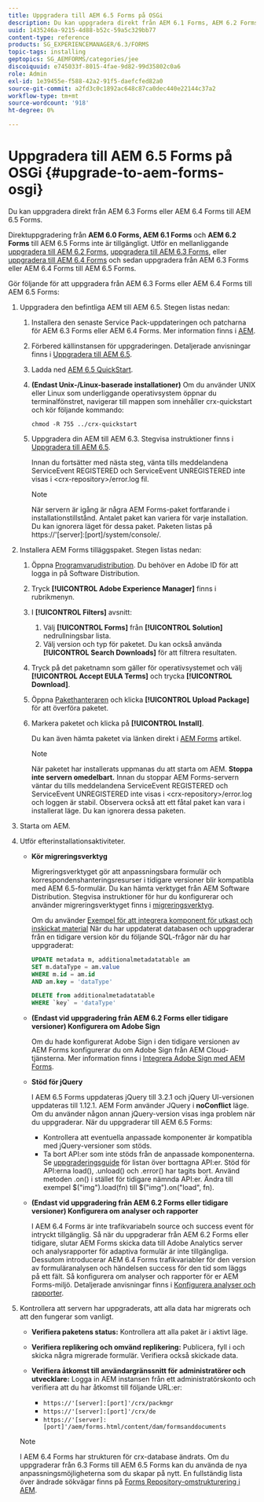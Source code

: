 ```yaml
---
title: Uppgradera till AEM 6.5 Forms på OSGi
description: Du kan uppgradera direkt från AEM 6.1 Forms, AEM 6.2 Forms och LiveCycle ES4 SP1 till AEM 6.3 Forms.
uuid: 1435246a-9215-4d88-b52c-59a5c329bb77
content-type: reference
products: SG_EXPERIENCEMANAGER/6.3/FORMS
topic-tags: installing
geptopics: SG_AEMFORMS/categories/jee
discoiquuid: e745033f-8015-4fae-9d82-99d35802c0a6
role: Admin
exl-id: 1e39455e-f588-42a2-91f5-daefcfed82a0
source-git-commit: a2fd3c0c1892ac648c87ca0dec440e22144c37a2
workflow-type: tm+mt
source-wordcount: '918'
ht-degree: 0%

---
```


# Uppgradera till AEM 6.5 Forms på OSGi {#upgrade-to-aem-forms-osgi}

Du kan uppgradera direkt från AEM 6.3 Forms eller AEM 6.4 Forms till AEM 6.5 Forms.

Direktuppgradering från **AEM 6.0 Forms, AEM 6.1 Forms** och **AEM 6.2 Forms** till AEM 6.5 Forms inte är tillgängligt. Utför en mellanliggande [uppgradera till AEM 6.2 Forms](https://helpx.adobe.com/experience-manager/6-2/forms/using/upgrade.html), [uppgradera till AEM 6.3 Forms](https://helpx.adobe.com/experience-manager/6-3/forms/using/upgrade.html), eller [uppgradera till AEM 6.4 Forms](/help/forms/using/upgrade.md) och sedan uppgradera från AEM 6.3 Forms eller AEM 6.4 Forms till AEM 6.5 Forms.

Gör följande för att uppgradera från AEM 6.3 Forms eller AEM 6.4 Forms till AEM 6.5 Forms:

1. Uppgradera den befintliga AEM till AEM 6.5. Stegen listas nedan:

   1. Installera den senaste Service Pack-uppdateringen och patcharna för AEM 6.3 Forms eller AEM 6.4 Forms. Mer information finns i [AEM](https://helpx.adobe.com/experience-manager/aem-releases-updates.html).
   1. Förbered källinstansen för uppgraderingen. Detaljerade anvisningar finns i [Uppgradera till AEM 6.5](/help/sites-deploying/upgrade.md).
   1. Ladda ned [AEM 6.5 QuickStart](/help/sites-deploying/deploy.md#getting%20the%20software).
   1. **(Endast Unix-/Linux-baserade installationer)** Om du använder UNIX eller Linux som underliggande operativsystem öppnar du terminalfönstret, navigerar till mappen som innehåller crx-quickstart och kör följande kommando:

      `chmod -R 755 ../crx-quickstart`

   1. Uppgradera din AEM till AEM 6.3. Stegvisa instruktioner finns i [Uppgradera till AEM 6.5](/help/sites-deploying/upgrade.md).

      Innan du fortsätter med nästa steg, vänta tills meddelandena ServiceEvent REGISTERED och ServiceEvent UNREGISTERED inte visas i &lt;crx-repository>/error.log fil.

      >[!NOTE]
      >
      >När servern är igång är några AEM Forms-paket fortfarande i installationstillstånd. Antalet paket kan variera för varje installation. Du kan ignorera läget för dessa paket. Paketen listas på https://&#39;[server]:[port]/system/console/.

1. Installera AEM Forms tilläggspaket. Stegen listas nedan:

   1. Öppna [Programvarudistribution](https://experience.adobe.com/downloads). Du behöver en Adobe ID för att logga in på Software Distribution.
   1. Tryck **[!UICONTROL Adobe Experience Manager]** finns i rubrikmenyn.
   1. I **[!UICONTROL Filters]** avsnitt:
      1. Välj **[!UICONTROL Forms]** från **[!UICONTROL Solution]** nedrullningsbar lista.
      1. Välj version och typ för paketet. Du kan också använda **[!UICONTROL Search Downloads]** för att filtrera resultaten.
   1. Tryck på det paketnamn som gäller för operativsystemet och välj **[!UICONTROL Accept EULA Terms]** och trycka **[!UICONTROL Download]**.
   1. Öppna [Pakethanteraren](https://experienceleague.adobe.com/docs/experience-manager-65/administering/contentmanagement/package-manager.html)  och klicka **[!UICONTROL Upload Package]** för att överföra paketet.
   1. Markera paketet och klicka på **[!UICONTROL Install]**.

      Du kan även hämta paketet via länken direkt i [AEM Forms](https://helpx.adobe.com/aem-forms/kb/aem-forms-releases.html) artikel.

      >[!NOTE]
      >
      >När paketet har installerats uppmanas du att starta om AEM. **Stoppa inte servern omedelbart.** Innan du stoppar AEM Forms-servern väntar du tills meddelandena ServiceEvent REGISTERED och ServiceEvent UNREGISTERED inte visas i &lt;crx-repository>/error.log och loggen är stabil. Observera också att ett fåtal paket kan vara i installerat läge. Du kan ignorera dessa paketen.

1. Starta om AEM.

1. Utför efterinstallationsaktiviteter.

   * **Kör migreringsverktyg**

      Migreringsverktyget gör att anpassningsbara formulär och korrespondenshanteringsresurser i tidigare versioner blir kompatibla med AEM 6.5-formulär. Du kan hämta verktyget från AEM Software Distribution. Stegvisa instruktioner för hur du konfigurerar och använder migreringsverktyget finns i [migreringsverktyg](../../forms/using/migration-utility.md).

      Om du använder [Exempel för att integrera komponent för utkast och inskickat material](https://helpx.adobe.com/experience-manager/6-3/forms/using/integrate-draft-submission-database.html) När du har uppdaterat databasen och uppgraderar från en tidigare version kör du följande SQL-frågor när du har uppgraderat:

      ```sql
      UPDATE metadata m, additionalmetadatatable am
      SET m.dataType = am.value
      WHERE m.id = am.id
      AND am.key = 'dataType'
      ```

      ```sql
      DELETE from additionalmetadatatable
      WHERE `key` = 'dataType'
      ```

   * **(Endast vid uppgradering från AEM 6.2 Forms eller tidigare versioner) Konfigurera om Adobe Sign**

      Om du hade konfigurerat Adobe Sign i den tidigare versionen av AEM Forms konfigurerar du om Adobe Sign från AEM Cloud-tjänsterna. Mer information finns i [Integrera Adobe Sign med AEM Forms](../../forms/using/adobe-sign-integration-adaptive-forms.md).

   * **Stöd för jQuery**

      I AEM 6.5 Forms uppdateras jQuery till 3.2.1 och jQuery UI-versionen uppdateras till 1.12.1. AEM Form använder JQuery i **noConflict** läge. Om du använder någon annan jQuery-version visas inga problem när du uppgraderar. När du uppgraderar till AEM 6.5 Forms:

      * Kontrollera att eventuella anpassade komponenter är kompatibla med jQuery-versioner som stöds.
      * Ta bort API:er som inte stöds från de anpassade komponenterna. Se [uppgraderingsguide](https://jquery.com/upgrade-guide/3.0/) för listan över borttagna API:er. Stöd för API:erna load(), .unload() och .error() har tagits bort. Använd metoden .on() i stället för tidigare nämnda API:er. Ändra till exempel $(&quot;img&quot;).load(fn) till $(&quot;img&quot;).on(&quot;load&quot;, fn).
   * **(Endast vid uppgradering från AEM 6.2 Forms eller tidigare versioner) Konfigurera om analyser och rapporter**

      I AEM 6.4 Forms är inte trafikvariabeln source och success event för intryckt tillgänglig. Så när du uppgraderar från AEM 6.2 Forms eller tidigare, slutar AEM Forms skicka data till Adobe Analytics server och analysrapporter för adaptiva formulär är inte tillgängliga. Dessutom introducerar AEM 6.4 Forms trafikvariabler för den version av formuläranalysen och händelsen success för den tid som läggs på ett fält. Så konfigurera om analyser och rapporter för er AEM Forms-miljö. Detaljerade anvisningar finns i [Konfigurera analyser och rapporter](../../forms/using/configure-analytics-forms-documents.md).


1. Kontrollera att servern har uppgraderats, att alla data har migrerats och att den fungerar som vanligt.

   * **Verifiera paketens status:** Kontrollera att alla paket är i aktivt läge.
   * **Verifiera replikering och omvänd replikering:** Publicera, fyll i och skicka några migrerade formulär. Verifiera också skickade data.
   * **Verifiera åtkomst till användargränssnitt för administratörer och utvecklare:** Logga in AEM instansen från ett administratörskonto och verifiera att du har åtkomst till följande URL:er:

      * `https://'[server]:[port]'/crx/packmgr`
      * `https://'[server]:[port]'/crx/de`
      * `https://'[server]:[port]'/aem/forms.html/content/dam/formsanddocuments`

   >[!NOTE]
   I AEM 6.4 Forms har strukturen för crx-database ändrats. Om du uppgraderar från 6.3 Forms till AEM 6.5 Forms kan du använda de nya anpassningsmöjligheterna som du skapar på nytt. En fullständig lista över ändrade sökvägar finns på [Forms Repository-omstrukturering i AEM](/help/sites-deploying/forms-repository-restructuring-in-aem-6-5.md).
